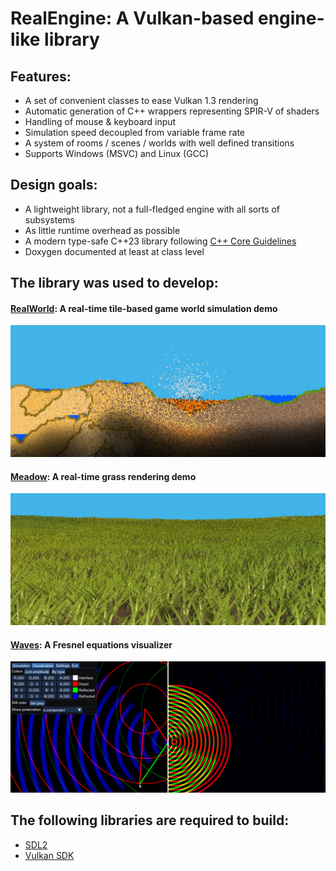 # RealEngine: A Vulkan-based engine-like library

## Features:
- A set of convenient classes to ease Vulkan 1.3 rendering
- Automatic generation of C++ wrappers representing SPIR-V of shaders
- Handling of mouse & keyboard input
- Simulation speed decoupled from variable frame rate
- A system of rooms / scenes / worlds with well defined transitions
- Supports Windows (MSVC) and Linux (GCC)

## Design goals:

- A lightweight library, not a full-fledged engine with all sorts of subsystems
- As little runtime overhead as possible
- A modern type-safe C++23 library following [C++ Core Guidelines](https://isocpp.github.io/CppCoreGuidelines/CppCoreGuidelines)
- Doxygen documented at least at class level

## The library was used to develop:

#### [RealWorld](https://github.com/ZADNE/RealWorld): A real-time tile-based game world simulation demo

![RealWorld](readme_img/realworld.png)

#### [Meadow](https://github.com/ZADNE/Meadow): A real-time grass rendering demo

![Meadow](readme_img/meadow.png)

#### [Waves](https://github.com/ZADNE/Waves): A Fresnel equations visualizer

![Waves](readme_img/waves.png)

## The following libraries are required to build:

- [SDL2](https://www.libsdl.org/)
- [Vulkan SDK](https://www.lunarg.com/vulkan-sdk/)
